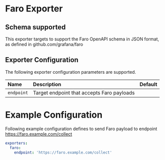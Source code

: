 # Faro Exporter

## Schema supported

This exporter targets to support the Faro OpenAPI schema in JSON format, as defined in github.com/grafana/faro

## Exporter Configuration

The following exporter configuration parameters are supported.

| Name       | Description                                | Default     |
|:-----------|:-------------------------------------------|-------------|
| `endpoint` | Target endpoint that accepts Faro payloads |             |


# Example Configuration

Following example configuration defines to send Faro payload to endpoint https://faro.example.com/collect

```yaml
exporters:
  faro:
    endpoint: 'https://faro.example.com/collect'
```
